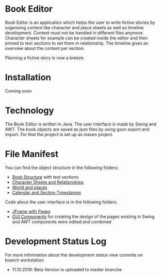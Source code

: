 # Book Editor

Book Editor is an application which helps the user to write fictive stories by organising content like character and place sheets as well as timeline development.
Content must not be handled in different files anymore. Character sheets for example can be created inside the editor and then pinned to text sections to set them in relationship.
The timeline gives an overview about the content per section.

Planning a fictive story is now a breeze.

# Installation

Coming soon

# Technology

The Book Editor is written in Java.
The user interface is made by Swing and AWT.
The book objects are saved as json files by using gson export and import. For that the project is set up as maven project.

# File Manifest

You can find the object structure in the following folders:
* [Book Structure](https://github.com/lisawerner/BookEditor/tree/master/src/book) with text sections
* [Character Sheets and Relationships](https://github.com/lisawerner/BookEditor/tree/master/src/person) 
* [World and places](https://github.com/lisawerner/BookEditor/tree/master/src/world)
* [Calendar and Section Timestamps](https://github.com/lisawerner/BookEditor/tree/master/src/time)

Code about the user interface is in the following folders:
* [JFrame with Pages](https://github.com/lisawerner/BookEditor/tree/master/src/GUI)
* [GUI Components](https://github.com/lisawerner/BookEditor/tree/master/src/GUI_components) for creating the design of the pages existing in Swing and AWT components were edited and combined

# Development Status Log

For more information about the development status view commits on branch workstation

* 11.10.2019: Beta Version is uploaded to master branche

